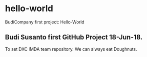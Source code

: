 # hello-world
BudiCompany first project: Hello-World

Budi Susanto first GitHub Project 18-Jun-18.
--------------------------------------------
To set DXC IMDA team repository.
We can always eat Doughnuts.
